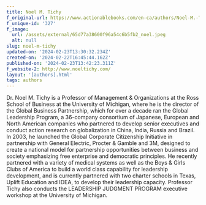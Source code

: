 ```yaml
---
title: Noel M. Tichy
f_original-url: https://www.actionablebooks.com/en-ca/authors/Noel-M.-Tichy/
f_unique-id: '327'
f_image:
  url: /assets/external/65d77a38600f96a54c6b5fb2_noel.jpeg
  alt: null
slug: noel-m-tichy
updated-on: '2024-02-23T13:30:32.234Z'
created-on: '2024-02-22T16:45:44.162Z'
published-on: '2024-02-23T13:42:23.311Z'
f_website-2: http://www.noeltichy.com/
layout: '[authors].html'
tags: authors
---
```


Dr. Noel M. Tichy is a Professor of Management & Organizations at the Ross School of Business at the University of Michigan, where he is the director of the Global Business Partnership, which for over a decade ran the Global Leadership Program, a 36-company consortium of Japanese, European and North American companies who partnered to develop senior executives and conduct action research on globalization in China, India, Russia and Brazil. In 2003, he launched the Global Corporate Citizenship Initiative in partnership with General Electric, Procter & Gamble and 3M, designed to create a national model for partnership opportunities between business and society emphasizing free enterprise and democratic principles. He recently partnered with a variety of medical systems as well as the Boys & Girls Clubs of America to build a world class capability for leadership development, and is currently partnered with two charter schools in Texas, Uplift Education and IDEA, to develop their leadership capacity. Professor Tichy also conducts the LEADERSHIP JUDGMENT PROGRAM executive workshop at the University of Michigan.
